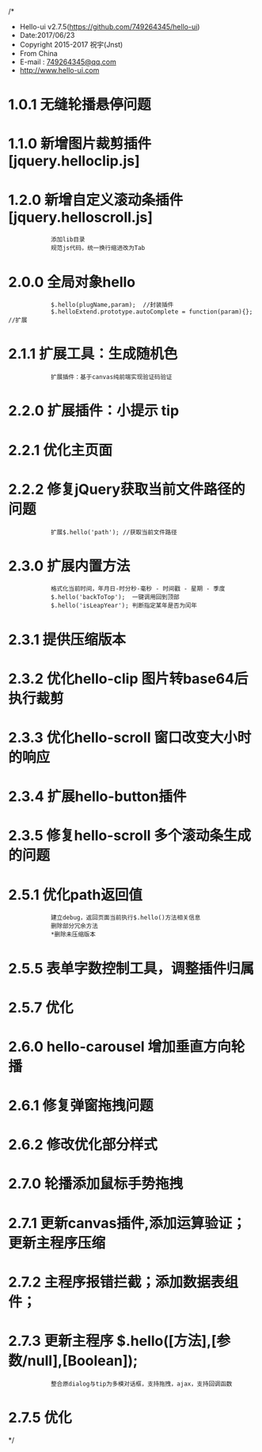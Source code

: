/*
* Hello-ui v2.7.5(https://github.com/749264345/hello-ui)
* Date:2017/06/23
* Copyright 2015-2017 祝宇(Jnst)
* From China
* E-mail : 749264345@qq.com
* http://www.hello-ui.com


# 1.0.1	无缝轮播悬停问题
# 1.1.0	新增图片裁剪插件[jquery.helloclip.js]
# 1.2.0	新增自定义滚动条插件[jquery.helloscroll.js]
 				添加lib目录
 				规范js代码，统一换行缩进改为Tab
# 2.0.0	全局对象hello
 				$.hello(plugName,param);  //封装插件
 				$.helloExtend.prototype.autoComplete = function(param){}; //扩展
# 2.1.1	扩展工具：生成随机色
 				扩展插件：基于canvas纯前端实现验证码验证
# 2.2.0	扩展插件：小提示 tip
# 2.2.1	优化主页面
# 2.2.2  	修复jQuery获取当前文件路径的问题
 				扩展$.hello('path'); //获取当前文件路径
# 2.3.0  	扩展内置方法
 				格式化当前时间，年月日-时分秒-毫秒 - 时间戳 - 星期 - 季度
 				$.hello('backToTop');  一键调用回到顶部
 				$.hello('isLeapYear'); 判断指定某年是否为闰年
# 2.3.1  	提供压缩版本				 
# 2.3.2  	优化hello-clip 图片转base64后执行裁剪				 
# 2.3.3  	优化hello-scroll 窗口改变大小时的响应				 
# 2.3.4  	扩展hello-button插件				 
# 2.3.5  	修复hello-scroll 多个滚动条生成的问题	 
# 2.5.1  	优化path返回值
 				建立debug，返回页面当前执行$.hello()方法相关信息
 				删除部分冗余方法
 				*删除未压缩版本
# 2.5.5  	表单字数控制工具，调整插件归属		  
# 2.5.7  	优化	  
# 2.6.0  	hello-carousel 增加垂直方向轮播 
# 2.6.1  	修复弹窗拖拽问题
# 2.6.2  	修改优化部分样式
# 2.7.0  	轮播添加鼠标手势拖拽
# 2.7.1	更新canvas插件,添加运算验证；更新主程序压缩
# 2.7.2	主程序报错拦截；添加数据表组件；
# 2.7.3	更新主程序 $.hello([方法],[参数/null],[Boolean]);
				整合原dialog与tip为多模对话框，支持拖拽，ajax，支持回调函数
# 2.7.5	优化				

*/